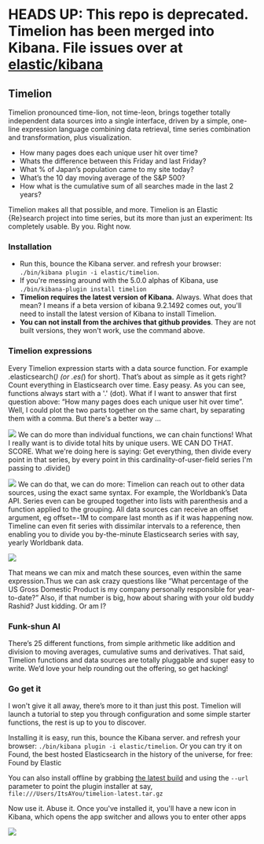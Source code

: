 # HEADS UP: This repo is deprecated. Timelion has been merged into Kibana. File issues over at [elastic/kibana](https://www.github.com/elastic/kibana)

## Timelion

Timelion pronounced time-lion, not time-leon, brings together totally independent data sources into a single interface, driven by a simple, one-line expression language combining data retrieval, time series combination and transformation, plus visualization.

- How many pages does each unique user hit over time?
- Whats the difference between this Friday and last Friday?
- What % of Japan’s population came to my site today?
- What’s the 10 day moving average of the S&P 500?
- How what is the cumulative sum of all searches made in the last 2 years?

Timelion makes all that possible, and more. Timelion is an Elastic {Re}search project into time series, but its more than just an experiment: Its completely usable. By you. Right now.

### Installation
- Run this, bounce the Kibana server. and refresh your browser: `./bin/kibana plugin -i elastic/timelion`.
- If you're messing around with the 5.0.0 alphas of Kibana, use `./bin/kibana-plugin install timelion`
- **Timelion requires the latest version of Kibana.** Always. What does that mean? I means if a beta version of kibana 9.2.1492 comes out, you'll need to install the latest version of Kibana to install Timelion.
- **You can not install from the archives that github provides**. They are not built versions, they won't work, use the command above.

### Timelion expressions
Every Timelion expression starts with a data source function. For example .elasticsearch(*) (or .es(*) for short). That’s about as simple as it gets right? Count everything in Elasticsearch over time. Easy peasy. As you can see, functions always start with a '.' (dot). What if I want to answer that first question above: “How many pages does each unique user hit over time”. Well, I could plot the two parts together on the same chart, by separating them with a comma. But there's a better way ...

![](https://www.elastic.co/assets/blt7a967a3524cc15dc/Screen%20Shot%202015-11-12%20at%202.16.23%20PM.png) 
We can do more than individual functions, we can chain functions! What I really want is to divide total hits by unique users. WE CAN DO THAT. SCORE. What we're doing here is saying: Get everything, then divide every point in that series, by every point in this cardinality-of-user-field series I'm passing to .divide()

![](https://www.elastic.co/assets/blt6cc0ad2c799ea10d/Screen%20Shot%202015-11-12%20at%202.14.56%20PM.png)
We can do that, we can do more: Timelion can reach out to other data sources, using the exact same syntax. For example, the Worldbank’s Data API. Series even can be grouped together into lists with parenthesis and a function applied to the grouping. All data sources can receive an offset argument, eg offset=-1M to compare last month as if it was happening now. Timeline can even fit series with dissimilar intervals to a reference, then enabling you to divide you by-the-minute Elasticsearch series with say, yearly Worldbank data.

![](https://www.elastic.co/assets/blteb5c1c0a3bd9b7a1/Screen%20Shot%202015-11-12%20at%202.27.39%20PM.png) 

That means we can mix and match these sources, even within the same expression.Thus we can ask crazy questions like “What percentage of the US Gross Domestic Product is my company personally responsible for year-to-date?” Also, if that number is big, how about sharing with your old buddy Rashid? Just kidding. Or am I?

### Funk-shun Al
There’s 25 different functions, from simple arithmetic like addition and division to moving averages, cumulative sums and derivatives. That said, Timelion functions and data sources are totally pluggable and super easy to write. We’d love your help rounding out the offering, so get hacking!

### Go get it
I won't give it all away, there’s more to it than just this post. Timelion will launch a tutorial to step you through configuration and some simple starter functions, the rest is up to you to discover.

Installing it is easy, run this, bounce the Kibana server. and refresh your browser: `./bin/kibana plugin -i elastic/timelion`. Or you can try it on Found, the best hosted Elasticsearch in the history of the universe, for free: Found by Elastic 

You can also install offline by grabbing [the latest build](https://download.elasticsearch.org/kibana/timelion/timelion-latest.tar.gz) and using the `--url` parameter to point the plugin installer at say, `file:///Users/ItsAYou/timelion-latest.tar.gz` 

Now use it. Abuse it.
Once you've installed it, you'll have a new icon in Kibana, which opens the app switcher and allows you to enter other apps

![](https://www.elastic.co/assets/bltaf362157e84a4d44/Screen%20Shot%202015-11-12%20at%205.33.20%20PM.png)
